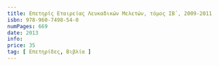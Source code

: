 ```yaml
---
title: Επετηρίς Εταιρείας Λευκαδικών Μελετών, τόμος ΙΒ΄, 2009-2011
isbn: 978-960-7498-54-0
numPages: 669
date: 2013
info: 
price: 35
tag: [ Επετηρίδες, Βιβλία ]
---
```

